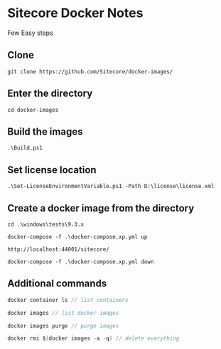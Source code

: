 # Sitecore Docker Notes

Few Easy steps

## Clone
```
git clone https://github.com/Sitecore/docker-images/
```
## Enter the directory
```
cd docker-images
```
## Build the images
```
.\Build.ps1
```
## Set license location
```
.\Set-LicenseEnvironmentVariable.ps1 -Path D:\license\license.xml
```
## Create a docker image from the directory
```
cd .\windows\tests\9.3.x

docker-compose -f .\docker-compose.xp.yml up

http://localhost:44001/sitecore/

docker-compose -f .\docker-compose.xp.yml down
```

## Additional commands
```C#
docker container ls // list containers

docker images // list docker images

docker images purge // purge images

docker rmi $(docker images -a -q) // delete everything
```

